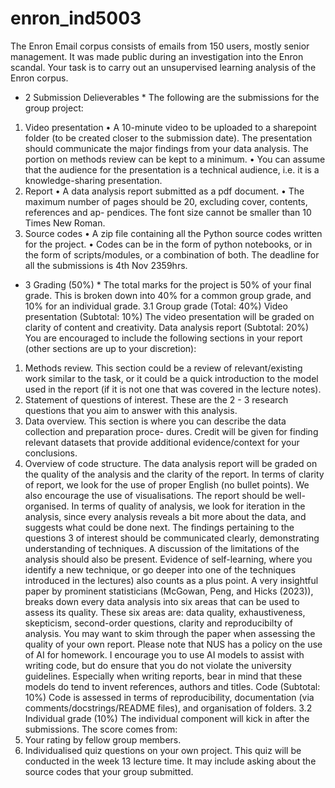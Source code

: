 # enron_ind5003
The Enron Email corpus consists of emails from 150 users, mostly senior management. It was made public during an investigation into the Enron scandal. Your task is to carry out an unsupervised learning analysis of the Enron corpus.


* 2 Submission Delieverables *
The following are the submissions for the group project:
1. Video presentation
• A 10-minute video to be uploaded to a sharepoint folder (to be created closer to the submission
date). The presentation should communicate the major findings from your data analysis. The
portion on methods review can be kept to a minimum.
• You can assume that the audience for the presentation is a technical audience, i.e. it is a
knowledge-sharing presentation.
2. Report
• A data analysis report submitted as a pdf document.
• The maximum number of pages should be 20, excluding cover, contents, references and ap-
pendices. The font size cannot be smaller than 10 Times New Roman.
3. Source codes
• A zip file containing all the Python source codes written for the project.
• Codes can be in the form of python notebooks, or in the form of scripts/modules, or a
combination of both.
The deadline for all the submissions is 4th Nov 2359hrs.

* 3 Grading (50%) *
The total marks for the project is 50% of your final grade. This is broken down into 40% for a common
group grade, and 10% for an individual grade.
3.1 Group grade (Total: 40%)
Video presentation (Subtotal: 10%)
The video presentation will be graded on clarity of content and creativity.
Data analysis report (Subtotal: 20%)
You are encouraged to include the following sections in your report (other sections are up to your
discretion):
1. Methods review. This section could be a review of relevant/existing work similar to the task, or
it could be a quick introduction to the model used in the report (if it is not one that was covered
in the lecture notes).
2. Statement of questions of interest. These are the 2 - 3 research questions that you aim to answer
with this analysis.
3. Data overview. This section is where you can describe the data collection and preparation proce-
dures. Credit will be given for finding relevant datasets that provide additional evidence/context
for your conclusions.
4. Overview of code structure.
The data analysis report will be graded on the quality of the analysis and the clarity of the report. In
terms of clarity of report, we look for the use of proper English (no bullet points). We also encourage
the use of visualisations. The report should be well-organised.
In terms of quality of analysis, we look for iteration in the analysis, since every analysis reveals a bit
more about the data, and suggests what could be done next. The findings pertaining to the questions
3
of interest should be communicated clearly, demonstrating understanding of techniques. A discussion
of the limitations of the analysis should also be present. Evidence of self-learning, where you identify a
new technique, or go deeper into one of the techniques introduced in the lectures) also counts as a plus
point.
A very insightful paper by prominent statisticians (McGowan, Peng, and Hicks (2023)), breaks down
every data analysis into six areas that can be used to assess its quality. These six areas are: data quality,
exhaustiveness, skepticism, second-order questions, clarity and reproducibilty of analysis. You may want
to skim through the paper when assessing the quality of your own report.
Please note that NUS has a policy on the use of AI for homework. I encourage you to use AI models
to assist with writing code, but do ensure that you do not violate the university guidelines. Especially
when writing reports, bear in mind that these models do tend to invent references, authors and titles.
Code (Subtotal: 10%)
Code is assessed in terms of reproducibility, documentation (via comments/docstrings/README files),
and organisation of folders.
3.2 Individual grade (10%)
The individual component will kick in after the submissions. The score comes from:
1. Your rating by fellow group members.
2. Individualised quiz questions on your own project. This quiz will be conducted in the week 13
lecture time. It may include asking about the source codes that your group submitted.

